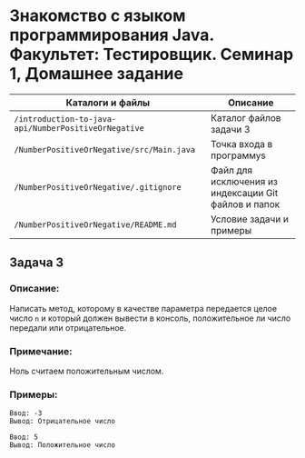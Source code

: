 # Знакомство с языком программирования Java. Факультет: Тестировщик. Семинар 1, Домашнее задание

Каталоги и файлы                                     | Описание
-----------------------------------------------------|-----------------------------------------------------
`/introduction-to-java-api/NumberPositiveOrNegative` | Каталог файлов задачи 3
`/NumberPositiveOrNegative/src/Main.java`            | Точка входа в программуs
`/NumberPositiveOrNegative/.gitignore`               | Файл для исключения из индексации Git файлов и папок
`/NumberPositiveOrNegative/README.md`                | Условие задачи и примеры

## Задача 3

### Описание:

Написать метод, которому в качестве параметра передается целое число `n` и который должен вывести в консоль, положительное ли число передали или отрицательное.

### Примечание:

Ноль считаем положительным числом.

### Примеры:

```
Ввод: -3
Вывод: Отрицательное число
```
```
Ввод: 5
Вывод: Положительное число
```

